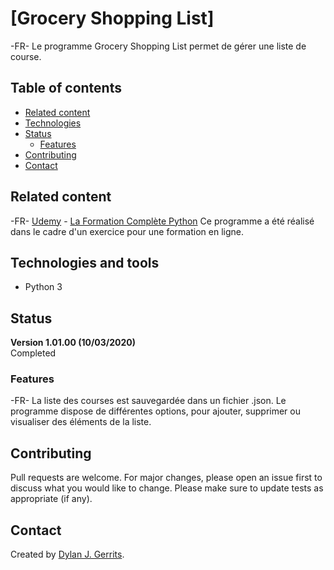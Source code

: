 # [Grocery Shopping List]
-FR-
Le programme Grocery Shopping List permet de gérer une liste de course.

## Table of contents
- [Related content](#related-content)
- [Technologies](#technologies-and-tools)
- [Status](#status)
  - [Features](#features)
- [Contributing](#contributing)
- [Contact](#contact)

## Related content
-FR-
[Udemy](https://www.udemy.com/) - [La Formation Complète Python](https://www.udemy.com/course/formation-complete-python/)
Ce programme a été réalisé dans le cadre d'un exercice pour une formation en ligne. 

## Technologies and tools
- Python 3

## Status
**Version 1.01.00 (10/03/2020)**  
Completed

### Features
-FR-
La liste des courses est sauvegardée dans un fichier .json.
Le programme dispose de différentes options, pour ajouter, supprimer ou visualiser des éléments de la liste.

## Contributing
Pull requests are welcome. For major changes, please open an issue first to discuss what you would like to change.
Please make sure to update tests as appropriate (if any).

## Contact
Created by [Dylan J. Gerrits](https://github.com/Dyrits).

